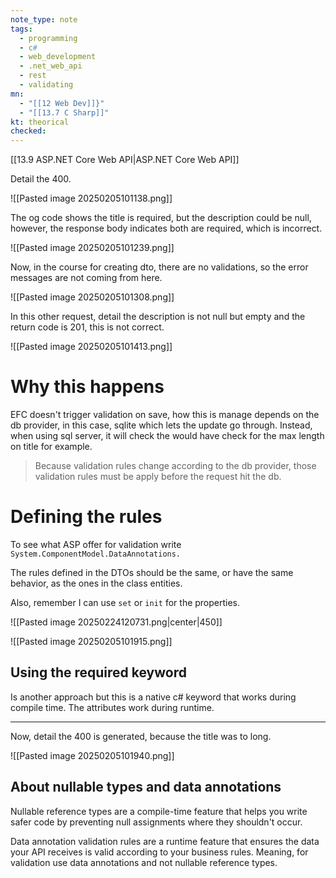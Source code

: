 ```yaml
---
note_type: note
tags:
  - programming
  - c#
  - web_development
  - .net_web_api
  - rest
  - validating
mn:
  - "[[12 Web Dev]]}"
  - "[[13.7 C Sharp]]"
kt: theorical
checked:
---
```

[[13.9 ASP.NET Core Web API|ASP.NET Core Web API]]


Detail the 400.

![[Pasted image 20250205101138.png]]

The og code shows the title is required, but the description could be null, however, the response body indicates both are required, which is incorrect.

![[Pasted image 20250205101239.png]]

Now, in the course for creating dto, there are no validations, so the error messages are not coming from here.

![[Pasted image 20250205101308.png]]

In this other request, detail the description is not null but empty and the return code is 201, this is not correct.

![[Pasted image 20250205101413.png]]

# Why this happens
EFC doesn't trigger validation on save, how this is manage depends on the db provider, in this case, sqlite which lets the update go through. Instead, when using sql server, it will check the would have check for the max length on title for example.

>Because validation rules change according to the db provider, those validation rules must be apply before the request hit the db.

# Defining the rules
To see what ASP offer for validation write `System.ComponentModel.DataAnnotations.`

The rules defined in the DTOs should be the same, or have the same behavior, as the ones in the class entities.

Also, remember I can use `set` or `init` for the properties.

![[Pasted image 20250224120731.png|center|450]]

![[Pasted image 20250205101915.png]]

## Using the required keyword
Is another approach but this is a native c# keyword that works during compile time. The attributes work during runtime. 

---
Now, detail the 400 is generated, because the title was to long. 

![[Pasted image 20250205101940.png]]
## About nullable types and data annotations
Nullable reference types are a compile-time feature that helps you write safer code by preventing null assignments where they shouldn't occur. 

Data annotation validation rules are a runtime feature that ensures the data your API receives is valid according to your business rules. Meaning, for validation use data annotations and not nullable reference types.

